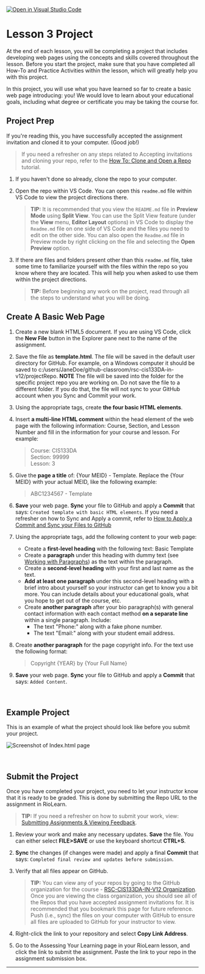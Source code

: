 [![Open in Visual Studio Code](https://classroom.github.com/assets/open-in-vscode-718a45dd9cf7e7f842a935f5ebbe5719a5e09af4491e668f4dbf3b35d5cca122.svg)](https://classroom.github.com/online_ide?assignment_repo_id=13590305&assignment_repo_type=AssignmentRepo)
# Lesson 3 Project
At the end of each lesson, you will be completing a project that includes developing web pages using the concepts and skills covered throughout the lesson. Before you start the project, make sure that you have completed all How-To and Practice Activities within the lesson, which will greatly help you with this project.

In this project, you will use what you have learned so far to create a basic web page introducing: you! We would love to learn about your educational goals, including what degree or certificate you may be taking the course for.

## Project Prep
If you're reading this, you have successfully accepted the assignment invitation and cloned it to your computer. (Good job!) 

> If you need a refresher on any steps related to Accepting invitations and cloning your repo, refer to the [How To: Clone and Open a Repo](https://riosalado.coursearc.com/content/cis-public/git-github-and-vs-code/working-on-activities-and-assignments#How-To-Clone-and-Open-a-Repo) tutorial.

1. If you haven't done so already, clone the repo to your computer.
2. Open the repo within VS Code. You can open this `readme.md` file within VS Code to view the project directions there. 
   
   > **TIP:** It is recommended that you view the `README.md` file in **Preview Mode** using **Split View**. You can use the Split View feature (under the **View** menu, **Editor Layout** options) in VS Code to display the `Readme.md` file on one side of VS Code and the files you need to edit on the other side. You can also open the `Readme.md` file in Preview mode by right clicking on the file and selecting the **Open Preview** option.

3. If there are files and folders present other than this `readme.md` file, take some time to familiarize yourself with the files within the repo so you know where they are located. This will help you when asked to use them within the project directions.

   > **TIP:** Before beginning any work on the project, read through all the steps to understand what you will be doing.


## Create A Basic Web Page

1. Create a new blank HTML5 document. If you are using VS Code, click the **New File** button in the Explorer pane next to the name of the assignment.
0. Save the file as **template.html**. The file will be saved in the default user directory for GitHub. For example, on a Windows computer it should be saved to c:/users/JaneDoe/github-classroom/rsc-cis133DA-in-v12/projectRepo. **NOTE** The file will be saved into the folder for the specific project repo you are working on. Do not save the file to a different folder. If you do that, the file will not sync to your GitHub account when you Sync and Commit your work. 
0. Using the appropriate tags, create **the four basic HTML elements**.
0. Insert **a multi-line HTML comment** within the head element of the web page with the following information: Course, Section, and Lesson Number and fill in the information for your course and lesson. For example: 
   > Course: CIS133DA<br>Section: 99999<br>Lesson: 3

0. Give the **page a title** of: {Your MEID} - Template. Replace the {Your MEID} with your actual MEID, like the following example:
   > ABC1234567 - Template
0. **Save** your web page. **Sync** your file to GitHub and apply a **Commit** that says: `Created template with basic HTML elements`. If you need a refresher on how to Sync and Apply a commit, refer to [How to Apply a Commit and Sync your Files to GitHub](https://riosalado.coursearc.com/content/cis-public/git-github-and-vs-code/working-on-activities-and-assignments)
0. Using the appropriate tags, add the following content to your web page:
   
   - Create a **first-level heading** with the following text: Basic Template
   - Create a **paragraph** under this heading with dummy text (see <a title="Working with Paragraphs" href="https://riosalado.coursearc.com/content/cis133da-in-v12/lesson-3-introduction-html/working-with-paragraphs" target="_blank" rel="noopener">Working with Paragraphs</a>) as the text within the paragraph. 
   - Create a **second-level heading** with your first and last name as the text.
   - **Add at least one paragraph** under this second-level heading with a brief intro about yourself so your instructor can get to know you a bit more. You can include details about your educational goals, what you hope to get out of the course, etc. 
   - Create **another paragraph** after your bio paragraph(s) with general contact information with each contact method **on a separate line** within a single paragraph. Include:
      - The text "Phone:" along with a fake phone number.
      - The text "Email:" along with your student email address.
0. Create **another paragraph** for the page copyright info. For the text use the following format: 
   > Copyright {YEAR} by {Your Full Name}
0. **Save** your web page. **Sync** your file to GitHub and apply a **Commit** that says: `Added Content`.
<br>

## Example Project
This is an example of what the project should look like before you submit your project.

![Screenshot of Index.html page](https://raw.githubusercontent.com/rsc-cis133DA-in-v12/CourseResources/main/L3-example1.png)

<br>

## Submit the Project
Once you have completed your project, you need to let your instructor know that it is ready to be graded. This is done by submitting the Repo URL to the assignment in RioLearn.

   > **TIP:** If you need a refresher on how to submit your work, view: [Submitting Assignments & Viewing Feedback](https://riosalado.coursearc.com/content/cis-public/git-github-and-vs-code/submitting-assignments-and-viewing-feedback).
1. Review your work and make any necessary updates. **Save** the file. You can either select **FILE>SAVE** or use the keyboard shortcut **CTRL+S**.
2. **Sync** the changes (if changes were made) and apply a final **Commit** that says: `Completed final review and updates before submission`.
3. Verify that all files appear on GitHub.

   > **TIP:** You can view any of your repos by going to the GitHub organization for the course - [RSC-CIS133DA-IN-V12 Organization](https://github.com/rsc-cis133DA-in-v12). Once you are viewing the class organization, you should see all of the Repos that you have accepted assignment invitations for. It is recommended that you bookmark this page for future reference. Push (i.e., sync) the files on your computer with GitHub to ensure all files are uploaded to GitHub for your instructor to view.
4. Right-click the link to your repository and select **Copy Link Address**.
5. Go to the Assessing Your Learning page in your RioLearn lesson, and click the link to submit the assignment. Paste the link to your repo in the assignment submission box.

***

